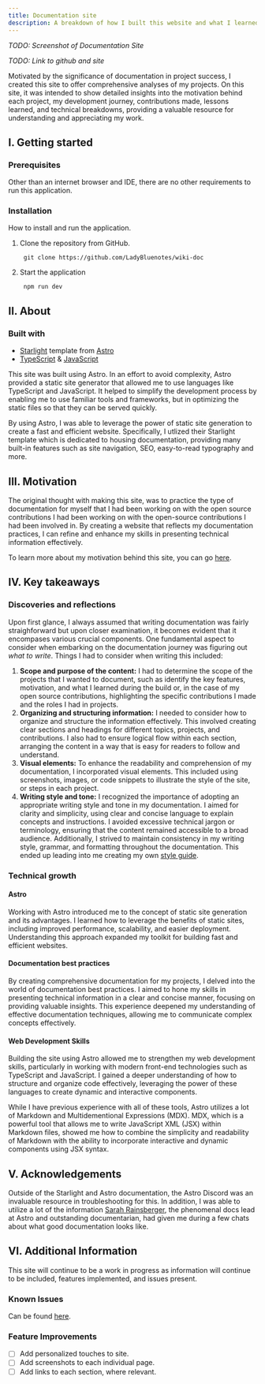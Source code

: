 ```yaml
---
title: Documentation site
description: A breakdown of how I built this website and what I learned in the process.
---
```


*TODO: Screenshot of Documentation Site*

*TODO: Link to github and site*

Motivated by the significance of documentation in project success, I created this site to offer comprehensive analyses of my projects. On this site, it was intended to show detailed insights into the motivation behind each project, my development journey, contributions made, lessons learned, and technical breakdowns, providing a valuable resource for understanding and appreciating my work.

## I. Getting started

### Prerequisites

Other than an internet browser and IDE, there are no other requirements to run this application.

### Installation

How to install and run the application.

1. Clone the repository from GitHub.

        git clone https://github.com/LadyBluenotes/wiki-doc

2. Start the application

        npm run dev

## II. About

### Built with
* [Starlight](https://starlight.astro.build/) template from [Astro](https://astro.build/)
* [TypeScript](https://www.typescriptlang.org/) & [JavaScript](https://developer.mozilla.org/en-US/docs/Glossary/JavaScript)

This site was built using Astro. In an effort to avoid complexity, Astro provided a static site generator that allowed me to use languages like TypeScript and JavaScript. It helped to simplify the development process by enabling me to use familiar tools and frameworks, but in optimizing the static files so that they can be served quickly.

By using Astro, I was able to leverage the power of static site generation to create a fast and efficient website. Specifically, I utlized their Starlight template which is dedicated to housing documentation, providing many built-in features such as site navigation, SEO, easy-to-read typography and more.

## III. Motivation

The original thought with making this site, was to practice the type of documentation for myself that I had been working on with the open source contributions I had been working on with the open-source contributions I had been involved in. By creating a website that reflects my documentation practices, I can refine and enhance my skills in presenting technical information effectively. 

To learn more about my motivation behind this site, you can go [here](/site/).

## IV. Key takeaways

### Discoveries and reflections

Upon first glance, I always assumed that writing documentation was fairly straighforward but upon closer examination, it becomes evident that it encompases various crucial components. One fundamental aspect to consider when embarking on the documentation journey was figuring out *what to write*. Things I had to consider when writing this included:
1. **Scope and purpose of the content:** I had to determine the scope of the projects that I wanted to document, such as identify the key features, motivation, and what I learned during the build or, in the case of my open source contributions, highlighting the specific contributions I made and the roles I had in projects.
2. **Organizing and structuring information:** I needed to consider how to organize and structure the information effectively. This involved creating clear sections and headings for different topics, projects, and contributions. I also had to ensure logical flow within each section, arranging the content in a way that is easy for readers to follow and understand.
3. **Visual elements:** To enhance the readability and comprehension of my documentation, I incorporated visual elements. This included using screenshots, images, or code snippets to illustrate the style of the site, or steps in each project.
4. **Writing style and tone:**  I recognized the importance of adopting an appropriate writing style and tone in my documentation. I aimed for clarity and simplicity, using clear and concise language to explain concepts and instructions. I avoided excessive technical jargon or terminology, ensuring that the content remained accessible to a broad audience. Additionally, I strived to maintain consistency in my writing style, grammar, and formatting throughout the documentation. This ended up leading into me creating my own [style guide](/style-guide/).

### Technical growth

#### Astro

Working with Astro introduced me to the concept of static site generation and its advantages. I learned how to leverage the benefits of static sites, including improved performance, scalability, and easier deployment. Understanding this approach expanded my toolkit for building fast and efficient websites.

#### Documentation best practices

By creating comprehensive documentation for my projects, I delved into the world of documentation best practices. I aimed to hone my skills in presenting technical information in a clear and concise manner, focusing on providing valuable insights. This experience deepened my understanding of effective documentation techniques, allowing me to communicate complex concepts effectively.

#### Web Development Skills

Building the site using Astro allowed me to strengthen my web development skills, particularly in working with modern front-end technologies such as TypeScript and JavaScript. I gained a deeper understanding of how to structure and organize code effectively, leveraging the power of these languages to create dynamic and interactive components. 

While I have previous experience with all of these tools, Astro utilizes a lot of Markdown and Multidementional Expressions (MDX). MDX, which is a powerful tool that allows me to write JavaScript XML (JSX) within Markdown files, showed me how to combine the simplicity and readability of Markdown with the ability to incorporate interactive and dynamic components using JSX syntax.

## V. Acknowledgements

Outside of the Starlight and Astro documentation, the Astro Discord was an invaluable resource in troubleshooting for this. In addition, I was able to utilize a lot of the information [Sarah Rainsberger](https://twitter.com/sarah11918), the phenomenal docs lead at Astro and outstanding documentarian, had given me during a few chats about what good documentation looks like.

## VI. Additional Information

This site will continue to be a work in progress as information will continue to be included, features implemented, and issues present.

### Known Issues

Can be found [here](https://github.com/LadyBluenotes/docs-2.0/issues).

### Feature Improvements

- [ ] Add personalized touches to site.
- [ ] Add screenshots to each individual page.
- [ ] Add links to each section, where relevant.